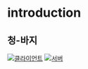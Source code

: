 # introduction
## 청-바지
<img src="https://img.shields.io/badge/github-181717?style=for-the-badge&logo=github&logoColor=white">[클라이언트](https://github.com/chung-baa-zi/bluejeanfront)
<img src="https://img.shields.io/badge/github-181717?style=for-the-badge&logo=github&logoColor=white">[서버](https://github.com/chung-baa-zi/backend)
